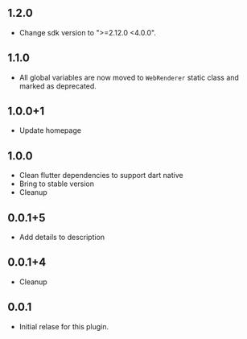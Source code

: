 ## 1.2.0

* Change sdk version to ">=2.12.0 <4.0.0".

## 1.1.0

* All global variables are now moved to `WebRenderer` static class and marked as deprecated.

## 1.0.0+1

* Update homepage

## 1.0.0

* Clean flutter dependencies to support dart native
* Bring to stable version
* Cleanup

## 0.0.1+5

* Add details to description

## 0.0.1+4

* Cleanup

## 0.0.1

* Initial relase for this plugin.
